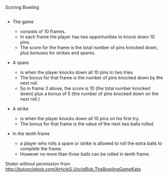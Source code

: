 Scoring Bowling
##

* The game 

    * consists of 10 frames. 
    * In each frame the player has two opportunities to knock down 10 pins. 
    * The score for the frame is the total number of pins knocked down, plus bonuses for strikes and spares.
* A spare 

    * is when the player knocks down all 10 pins in two tries. 
    * The bonus for that frame is the number of pins knocked down by the next roll. 
    * So in frame 3 above, the score is 10 (the total number knocked down) plus a bonus of 5 (the number of pins knocked down on the next roll.)
* A strike 

    * is when the player knocks down all 10 pins on his first try. 
    * The bonus for that frame is the value of the next two balls rolled.

* In the tenth frame 
    * a player who rolls a spare or strike is allowed to roll the extra balls to complete the frame. 
    * However no more than three balls can be rolled in tenth frame.


Stolen without permission from http://butunclebob.com/ArticleS.UncleBob.TheBowlingGameKata
